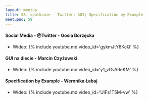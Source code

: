 ```yaml
---
layout: meetup
title: 58. spotkanie - Twitter; GUI; Specification by Example
meetupno: 58
---
```


#### Social Media - @Twitter - Gosia Borzęcka
* Wideo: {% include youtube.md video_id='gykmJtY8KcQ' %}

#### GUI na diecie - Marcin Czyżowski
* Wideo: {% include youtube.md video_id='y1\_vGvAReKM' %}

#### Specification by Example - Weronika Łabaj
* Wideo: {% include youtube.md video_id='UiFs1T5M-vw' %}
